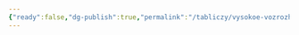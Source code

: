 ```yaml
---
{"ready":false,"dg-publish":true,"permalink":"/tabliczy/vysokoe-vozrozhdenie/ploshhad-kapitoliya/","dgPassFrontmatter":true}
---
```



